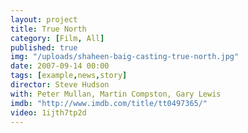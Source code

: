 ```yaml
---
layout: project
title: True North
category: [Film, All]
published: true
img: "/uploads/shaheen-baig-casting-true-north.jpg"
date: 2007-09-14 00:00
tags: [example,news,story]
director: Steve Hudson
with: Peter Mullan, Martin Compston, Gary Lewis
imdb: "http://www.imdb.com/title/tt0497365/"
video: 1ijth7tp2d
---
```




